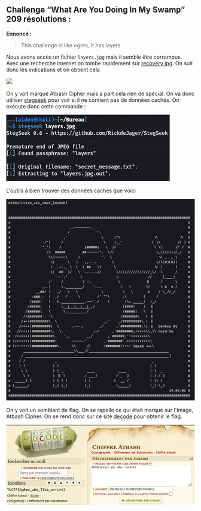 ## Challenge “What Are You Doing In My Swamp” 209 résolutions :

**Ennoncé :**
>This challenge is like ogres, it has layers


Nous avons accès un fichier `layers.jpg` mais il semble être corrompus. Avec une recherche internet on tombe rapidement sur [recovery jpg](https://www.file-recovery.com/jpg-signature-format.htm). On suit donc les indications et on obtient cela

<img src="./src/images/forensic_easy_1.jpg"/>

On y voit marqué Atbash Cipher mais a part cela rien de spécial. On va donc utiliser [stegseek](https://github.com/RickdeJager/stegseek) pour voir si il ne contient pas de données cachés. On exécute donc cette commande :

<img src="./src/images/forensic_easy_2.png"/>


L'outils à bien trouver des données cachés que voici

<img src="./src/images/forensic_easy_3.png"/>

On y voit un semblant de flag. On se rapelle ce qui était marqué sur l'image, Atbash Cipher. On se rend donc sur ce site [decode](https://www.dcode.fr/chiffre-atbash) pour obtenir le flag.

<img src="./src/images/forensic_easy_4.png"/>
